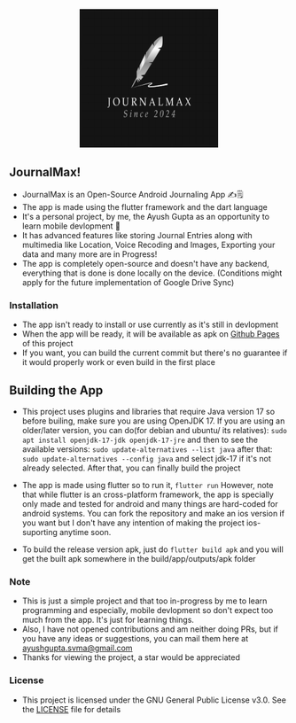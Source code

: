 
<div align="center">
    <img src="assets/AppIcon.png" alt="AppIcon", height="250", width = "250">
</div>

## JournalMax!
- JournalMax is an Open-Source Android Journaling App ✍️🗒️
- The app is made using the flutter framework and the dart language 
- It's a personal project, by me, the Ayush Gupta as an opportunity to learn mobile devlopment 📱
- It has advanced features like storing Journal Entries along with multimedia like Location, Voice Recoding and Images, Exporting your data and many more are in Progress!
- The app is completely open-source and doesn't have any backend, everything that is done is done locally on the device. (Conditions might apply for the future implementation of Google Drive Sync) 

### Installation
- The app isn't ready to install or use currently as it's still in devlopment
- When the app will be ready, it will be available as apk on [Github Pages](https://ayushglitchedout.github.io/JournalMax) of this project
- If you want, you can build the current commit but there's no guarantee if it would properly work or even build in the first place

## Building the App
- This project uses plugins and libraries that require Java version 17 so before builing, make sure you are using OpenJDK 17. If you are using an older/later version, you can do(for debian and ubuntu/ its relatives):
    `sudo apt install openjdk-17-jdk openjdk-17-jre`
    and then to see the available versions:
    `sudo update-alternatives --list java`
    after that:
    `sudo update-alternatives --config java` 
    and select jdk-17 if it's not already selected. After that, you can finally build the project

- The app is made using flutter so to run it, 
   `flutter run`
   However, note that while flutter is an cross-platform framework, the app is specially only made and tested for android and many things are hard-coded for android systems. You can fork the repository and make an ios version if you want but I don't have any intention of making the project ios-suporting anytime soon.
- To build the release version apk, just do
    `flutter build apk`
    and you will get the built apk somewhere in the build/app/outputs/apk folder

### Note
- This is just a simple project and that too in-progress by me to learn programming and especially, mobile devlopment so don't expect too much from the app. It's just for learning things.
- Also, I have not opened contributions and am neither doing PRs, but if you have any ideas or suggestions, you can mail them here at ayushgupta.svma@gmail.com
- Thanks for viewing the project, a star would be appreciated
### License
- This project is licensed under the GNU General Public License v3.0. See the [LICENSE](./LICENSE) file for details

